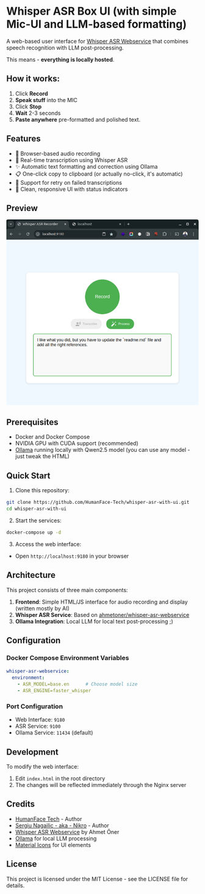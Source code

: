 # Whisper ASR Box UI (with simple Mic-UI and LLM-based formatting)

A web-based user interface for [Whisper ASR Webservice](https://github.com/ahmetoner/whisper-asr-webservice) that combines speech recognition with LLM post-processing.

This means - **everything is locally hosted**.

## How it works:

1. Click **Record**
2. **Speak stuff** into the MIC
3. Click **Stop**
4. **Wait** 2-3 seconds
5. **Paste anywhere** pre-formatted and polished text.

## Features

- 🎤 Browser-based audio recording
- 🔄 Real-time transcription using Whisper ASR
- ✨ Automatic text formatting and correction using Ollama
- 📋 One-click copy to clipboard (or actually no-click, it's automatic)
- 🎯 Support for retry on failed transcriptions
- 💫 Clean, responsive UI with status indicators

## Preview

![Preview of Whisper ASR Box UI](preview.png)

## Prerequisites

- Docker and Docker Compose
- NVIDIA GPU with CUDA support (recommended)
- [Ollama](https://ollama.ai/) running locally with Qwen2.5 model (you can use any model - just tweak the HTML)

## Quick Start

1. Clone this repository:
```bash
git clone https://github.com/HumanFace-Tech/whisper-asr-with-ui.git
cd whisper-asr-with-ui
```

2. Start the services:
```bash
docker-compose up -d
```

3. Access the web interface:
- Open `http://localhost:9180` in your browser

## Architecture

This project consists of three main components:

1. **Frontend**: Simple HTML/JS interface for audio recording and display (written mostly by AI)
2. **Whisper ASR Service**: Based on [ahmetoner/whisper-asr-webservice](https://github.com/ahmetoner/whisper-asr-webservice)
3. **Ollama Integration**: Local LLM for local text post-processing ;)

## Configuration

### Docker Compose Environment Variables

```yaml
whisper-asr-webservice:
  environment:
    - ASR_MODEL=base.en      # Choose model size
    - ASR_ENGINE=faster_whisper
```

### Port Configuration

- Web Interface: `9180`
- ASR Service: `9100`
- Ollama Service: `11434` (default)

## Development

To modify the web interface:
1. Edit `index.html` in the root directory
2. The changes will be reflected immediately through the Nginx server

## Credits
- [HumanFace Tech](http://humanfacetech.com/) - Author
- [Sergiu Nagailic - aka - Nikro](nikro.me) - Author
- [Whisper ASR Webservice](https://github.com/ahmetoner/whisper-asr-webservice) by Ahmet Öner
- [Ollama](https://ollama.ai/) for local LLM processing
- [Material Icons](https://fonts.google.com/icons) for UI elements

## License

This project is licensed under the MIT License - see the LICENSE file for details.